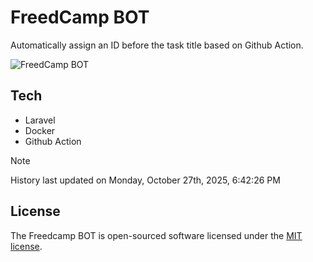 # FreedCamp BOT

Automatically assign an ID before the task title based on Github Action.

![FreedCamp BOT](https://repository-images.githubusercontent.com/737932867/7d34798b-2680-471c-b089-a78a718d3d6a)

## Tech

- Laravel
- Docker
- Github Action

> [!NOTE]  
> History last updated on Monday, October 27th, 2025, 6:42:26 PM

## License

The Freedcamp BOT is open-sourced software licensed under the [MIT license](https://opensource.org/licenses/MIT).
